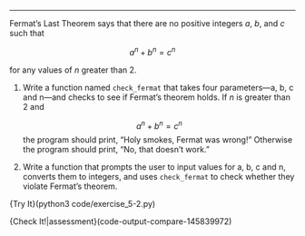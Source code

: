 ----------------

Fermat’s Last Theorem says that there are no positive integers $a$, $b$, and $c$ such that

   $$a^n + b^n = c^n$$ 

for any values of $n$ greater than 2.

1.  Write a function named `check_fermat` that takes four parameters—<span>a</span>, <span>b</span>, <span>c</span> and <span>n</span>—and checks to see if Fermat’s theorem holds. If $n$ is greater than 2 and

    $$a^n + b^n = c^n$$ the program should print, “Holy smokes, Fermat was wrong!” Otherwise the program should print, “No, that doesn’t work.”

2.  Write a function that prompts the user to input values for <span>a</span>, <span>b</span>, <span>c</span> and <span>n</span>, converts them to integers, and uses `check_fermat` to check whether they violate Fermat’s theorem.

{Try It}(python3 code/exercise_5-2.py)

{Check It!|assessment}(code-output-compare-145839972)



